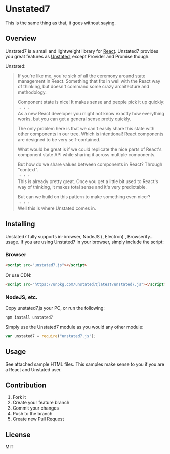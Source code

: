 # Unstated7

This is the same thing as that, it goes without saying.

## Overview

Unstated7 is a small and lightweight library for 
[React](https://facebook.github.io/react/).
Unstated7 provides you great features as [Unstated](https://github.com/jamiebuilds/unstated), except Provider and Promise though.

Unstated:
> If you're like me, you're sick of all the ceremony around state management in React. Something that fits in well with the React way of thinking, but doesn't command some crazy architecture and methodology.
> 
> Component state is nice! It makes sense and people pick it up quickly:  
> ・・・  
> As a new React developer you might not know exactly how everything works, but you can get a general sense pretty quickly.
> 
> The only problem here is that we can't easily share this state with other components in our tree. Which is intentional! React components are designed to be very self-contained.
> 
> What would be great is if we could replicate the nice parts of React's component state API while sharing it across multiple components.
> 
> But how do we share values between components in React? Through "context".  
> ・・・  
> This is already pretty great. Once you get a little bit used to React's way of thinking, it makes total sense and it's very predictable.
> 
> But can we build on this pattern to make something even nicer?  
> ・・・  
> Well this is where Unstated comes in.


## Installing

Unstated7 fully supports in-browser, NodeJS (, Electron) , Browserify... usage. If you are using
Unstated7 in your browser, simply include the script:

### Browser

```html
<script src="unstated7.js"></script>
```

Or use CDN:

```html
<script src="https://unpkg.com/unstated7@latest/unstated7.js"></script>
```

### NodeJS, etc.

Copy unstated7.js your PC, or run the following:

```
npm install unstated7
```

Simply use the Unstated7 module as you would any other module:

```javascript
var unstated7 = require("unstated7.js");
```

## Usage

See attached sample HTML files. 
This samples make sense to you if you are a React and Unstated user. 

## Contribution  

1. Fork it  
2. Create your feature branch  
3. Commit your changes  
4. Push to the branch  
5. Create new Pull Request

## License

MIT
